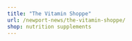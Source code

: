 ```yaml
---
title: "The Vitamin Shoppe"
url: /newport-news/the-vitamin-shoppe/
shop: nutrition supplements
---
```

